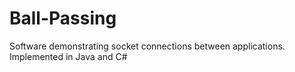 # Ball-Passing
Software demonstrating socket connections between applications. Implemented in Java and C#
